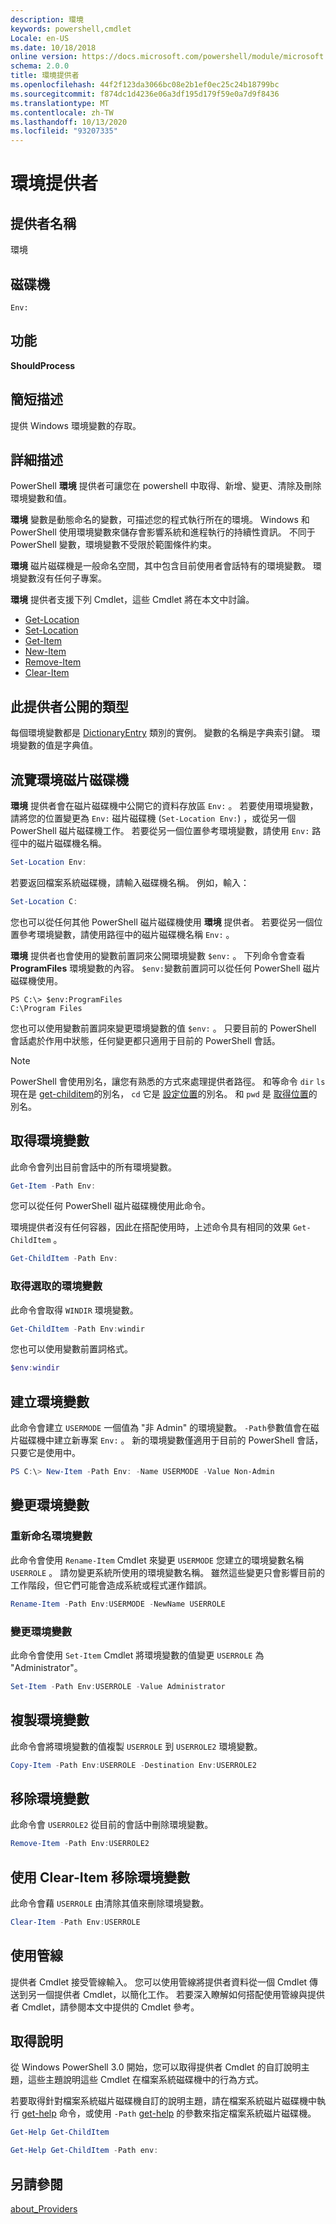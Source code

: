 ```yaml
---
description: 環境
keywords: powershell,cmdlet
Locale: en-US
ms.date: 10/18/2018
online version: https://docs.microsoft.com/powershell/module/microsoft.powershell.core/about/about_environment_provider?view=powershell-7.1&WT.mc_id=ps-gethelp
schema: 2.0.0
title: 環境提供者
ms.openlocfilehash: 44f2f123da3066bc08e2b1ef0ec25c24b18799bc
ms.sourcegitcommit: f874dc1d4236e06a3df195d179f59e0a7d9f8436
ms.translationtype: MT
ms.contentlocale: zh-TW
ms.lasthandoff: 10/13/2020
ms.locfileid: "93207335"
---
```

# <a name="environment-provider"></a>環境提供者

## <a name="provider-name"></a>提供者名稱
環境

## <a name="drives"></a>磁碟機

`Env:`

## <a name="capabilities"></a>功能

**ShouldProcess**

## <a name="short-description"></a>簡短描述

提供 Windows 環境變數的存取。

## <a name="detailed-description"></a>詳細描述

PowerShell **環境** 提供者可讓您在 powershell 中取得、新增、變更、清除及刪除環境變數和值。

**環境** 變數是動態命名的變數，可描述您的程式執行所在的環境。 Windows 和 PowerShell 使用環境變數來儲存會影響系統和進程執行的持續性資訊。 不同于 PowerShell 變數，環境變數不受限於範圍條件約束。

**環境** 磁片磁碟機是一般命名空間，其中包含目前使用者會話特有的環境變數。 環境變數沒有任何子專案。

**環境** 提供者支援下列 Cmdlet，這些 Cmdlet 將在本文中討論。

- [Get-Location](xref:Microsoft.PowerShell.Management.Get-Location)
- [Set-Location](xref:Microsoft.PowerShell.Management.Set-Location)
- [Get-Item](xref:Microsoft.PowerShell.Management.Get-Item)
- [New-Item](xref:Microsoft.PowerShell.Management.New-Item)
- [Remove-Item](xref:Microsoft.PowerShell.Management.Remove-Item)
- [Clear-Item](xref:Microsoft.PowerShell.Management.Clear-Item)

## <a name="types-exposed-by-this-provider"></a>此提供者公開的類型

每個環境變數都是 [DictionaryEntry](/dotnet/api/system.collections.dictionaryentry) 類別的實例。 變數的名稱是字典索引鍵。 環境變數的值是字典值。

## <a name="navigating-the-environment-drive"></a>流覽環境磁片磁碟機

**環境** 提供者會在磁片磁碟機中公開它的資料存放區 `Env:` 。 若要使用環境變數，請將您的位置變更為 `Env:` 磁片磁碟機 (`Set-Location Env:`) ，或從另一個 PowerShell 磁片磁碟機工作。 若要從另一個位置參考環境變數，請使用 `Env:` 路徑中的磁片磁碟機名稱。

```powershell
Set-Location Env:
```

若要返回檔案系統磁碟機，請輸入磁碟機名稱。 例如，輸入：

```powershell
Set-Location C:
```

您也可以從任何其他 PowerShell 磁片磁碟機使用 **環境** 提供者。 若要從另一個位置參考環境變數，請使用路徑中的磁片磁碟機名稱 `Env:` 。

**環境** 提供者也會使用的變數前置詞來公開環境變數 `$env:` 。  下列命令會查看 **ProgramFiles** 環境變數的內容。 `$env:`變數前置詞可以從任何 PowerShell 磁片磁碟機使用。

```
PS C:\> $env:ProgramFiles
C:\Program Files
```

您也可以使用變數前置詞來變更環境變數的值 `$env:` 。  只要目前的 PowerShell 會話處於作用中狀態，任何變更都只適用于目前的 PowerShell 會話。

> [!NOTE]
> PowerShell 會使用別名，讓您有熟悉的方式來處理提供者路徑。 和等命令 `dir` `ls` 現在是 [get-childitem](xref:Microsoft.PowerShell.Management.Get-ChildItem)的別名， `cd` 它是 [設定位置](xref:Microsoft.PowerShell.Management.Set-Location)的別名。 和 `pwd` 是 [取得位置](xref:Microsoft.PowerShell.Management.Get-Location)的別名。

## <a name="getting-environment-variables"></a>取得環境變數

此命令會列出目前會話中的所有環境變數。

```powershell
Get-Item -Path Env:
```

您可以從任何 PowerShell 磁片磁碟機使用此命令。

環境提供者沒有任何容器，因此在搭配使用時，上述命令具有相同的效果 `Get-ChildItem` 。

```powershell
Get-ChildItem -Path Env:
```

### <a name="get-a-selected-environment-variable"></a>取得選取的環境變數

此命令會取得 `WINDIR` 環境變數。

```powershell
Get-ChildItem -Path Env:windir
```

您也可以使用變數前置詞格式。

```powershell
$env:windir
```

## <a name="create-an-environment-variable"></a>建立環境變數

此命令會建立 `USERMODE` 一個值為 "非 Admin" 的環境變數。 `-Path`參數值會在磁片磁碟機中建立新專案 `Env:` 。 新的環境變數僅適用于目前的 PowerShell 會話，只要它是使用中。

```powershell
PS C:\> New-Item -Path Env: -Name USERMODE -Value Non-Admin
```

## <a name="changing-an-environment-variable"></a>變更環境變數

### <a name="rename-an-environment-variable"></a>重新命名環境變數

此命令會使用 `Rename-Item` Cmdlet 來變更 `USERMODE` 您建立的環境變數名稱 `USERROLE` 。 請勿變更系統所使用的環境變數名稱。 雖然這些變更只會影響目前的工作階段，但它們可能會造成系統或程式運作錯誤。

```powershell
Rename-Item -Path Env:USERMODE -NewName USERROLE
```

### <a name="change-an-environment-variable"></a>變更環境變數

此命令會使用 `Set-Item` Cmdlet 將環境變數的值變更 `USERROLE` 為 "Administrator"。

```powershell
Set-Item -Path Env:USERROLE -Value Administrator
```

## <a name="copy-an-environment-variable"></a>複製環境變數

此命令會將環境變數的值複製 `USERROLE` 到 `USERROLE2` 環境變數。

```powershell
Copy-Item -Path Env:USERROLE -Destination Env:USERROLE2
```

## <a name="remove-an-environment-variable"></a>移除環境變數

此命令會 `USERROLE2` 從目前的會話中刪除環境變數。

```powershell
Remove-Item -Path Env:USERROLE2
```

## <a name="remove-an-environment-variable-with-clear-item"></a>使用 Clear-Item 移除環境變數

此命令會藉 `USERROLE` 由清除其值來刪除環境變數。

```powershell
Clear-Item -Path Env:USERROLE
```

## <a name="using-the-pipeline"></a>使用管線

提供者 Cmdlet 接受管線輸入。 您可以使用管線將提供者資料從一個 Cmdlet 傳送到另一個提供者 Cmdlet，以簡化工作。
若要深入瞭解如何搭配使用管線與提供者 Cmdlet，請參閱本文中提供的 Cmdlet 參考。

## <a name="getting-help"></a>取得說明

從 Windows PowerShell 3.0 開始，您可以取得提供者 Cmdlet 的自訂說明主題，這些主題說明這些 Cmdlet 在檔案系統磁碟機中的行為方式。

若要取得針對檔案系統磁片磁碟機自訂的說明主題，請在檔案系統磁片磁碟機中執行 [get-help](xref:Microsoft.PowerShell.Core.Get-Help) 命令，或使用 `-Path` [get-help](xref:Microsoft.PowerShell.Core.Get-Help) 的參數來指定檔案系統磁片磁碟機。

```powershell
Get-Help Get-ChildItem
```

```powershell
Get-Help Get-ChildItem -Path env:
```

## <a name="see-also"></a>另請參閱

[about_Providers](../About/about_Providers.md)

